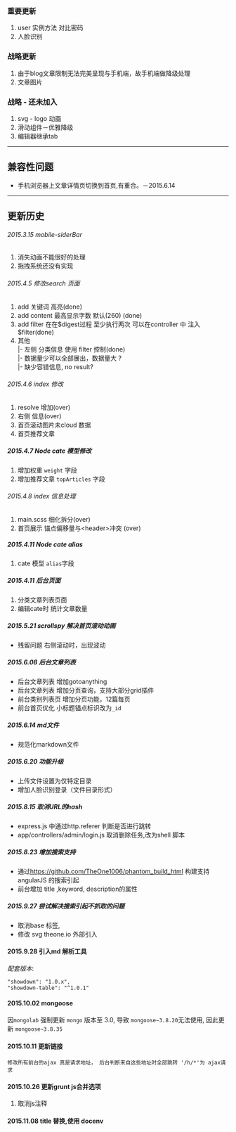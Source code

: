### 重要更新
1. user 实例方法 对比密码
2. 人脸识别


### 战略更新
1. 由于blog文章限制无法完美呈现与手机端，故手机端做降级处理
2. 文章图片

### 战略 - 还未加入
1. svg - logo 动画
2. 滑动组件－优雅降级
3. 编辑器继承tab


- - - - - - - - - - - - - - - - - - - - - - - - - - - -

## 兼容性问题 ##
* 手机浏览器上文章详情页切换到首页,有重合。－2015.6.14

- - - - - - - - - - - - - - - - - - - - - - - - - - - -

## 更新历史 ##
######    2015.3.15 mobile-siderBar 
 1. 消失动画不能很好的处理 
 2. 拖拽系统还没有实现 


###### 2015.4.5 修改search 页面
 1. add 关键词 高亮(done)
 2. add content 最高显示字数 默认(260) (done)
 3. add filter 在在$digest过程 至少执行两次 可以在controller 中 注入 $filter(done)
 4. 其他  
    |- 左侧 分类信息 使用 filter 控制(done)   
    |- 数据量少可以全部展出，数据量大 ?  
    |- 缺少容错信息, no result?  

###### 2015.4.6 index 修改
 1. resolve 增加(over) 
 2. 右侧 信息(over)
 3. 首页滚动图片未cloud 数据
 4. 首页推荐文章
 
##### 2015.4.7 Node cate 模型修改
 1. 增加权重 `weight` 字段
 2. 增加推荐文章 `topArticles` 字段 

###### 2015.4.8  index 信息处理
 1. main.scss 细化拆分(over)
 2. 首页展示 锚点偏移量与&lt;header&gt;冲突 (over)
 
##### 2015.4.11 Node cate alias
 1. cate 模型 `alias`字段

##### 2015.4.11 后台页面
 1. 分类文章列表页面
 2. 编辑cate时 统计文章数量

##### 2015.5.21 scrollspy 解决首页滚动动画
 * 残留问题 右侧滚动时，出现波动

##### 2015.6.08 后台文章列表 
 * 后台文章列表 增加gotoanything
 * 后台文章列表 增加分页查询，支持大部分grid插件
 * 前台类别列表页 增加分页功能，12篇每页
 * 前台首页优化 小标题锚点标识改为`_id`

##### 2015.6.14 md文件
 * 规范化markdown文件

##### 2015.6.20 功能升级
* 上传文件设置为仅特定目录
* 增加人脸识别登录（文件目录形式）


##### 2015.8.15 取消URL的hash
* express.js 中通过http.referer 判断是否进行跳转
* app/controllers/admin/login.js 取消删除任务,改为shell 脚本


##### 2015.8.23 增加搜索支持
* 通过<https://github.com/TheOne1006/phantom_build_html> 构建支持 angularJS 的搜索引起
* 前台增加 title ,keyword, description的属性


##### 2015.9.27 尝试解决搜索引起不抓取的问题
* 取消base 标签,
* 修改 svg theone.io 外部引入

#### 2015.9.28 引入md 解析工具
_配套版本_:
```
"showdown": "1.0.x",
"showdown-table": "^1.0.1"
```


#### 2015.10.02 mongoose
因`mongolab` 强制更新 `mongo` 版本至 3.0,
导致 `mongoose~3.8.20`无法使用,
因此更新 `mongoose~3.8.35`


#### 2015.10.11 更新链接
``
修改所有前台的ajax 真是请求地址，
后台判断来自这些地址时全部跳转
'/h/*'为 ajax请求
``

#### 2015.10.26 更新grunt js合并选项
1. 取消js注释

#### 2015.11.08 title 替换,使用 docenv
